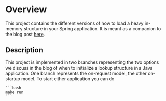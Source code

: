 # Overview

This project contains the different versions of how to load a heavy in-memory structure in your Spring application.
It is meant as a companion to the blog post [here](https://devflection.com).

## Description

This project is implemented in two branches representing the two options we discuss in the blog of when to initialize a lookup structure in a Java application.
One branch represents the on-request model, the other on-startup model.
To start either application you can do

    ```bash
    make run
    ```
